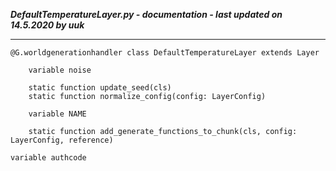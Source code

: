 ***DefaultTemperatureLayer.py - documentation - last updated on 14.5.2020 by uuk***
___

    @G.worldgenerationhandler class DefaultTemperatureLayer extends Layer

        variable noise

        static function update_seed(cls)
        static function normalize_config(config: LayerConfig)

        variable NAME

        static function add_generate_functions_to_chunk(cls, config: LayerConfig, reference)

    variable authcode
